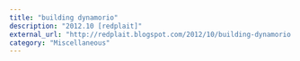 ```yaml
---
title: "building dynamorio"
description: "2012.10 [redplait]"
external_url: "http://redplait.blogspot.com/2012/10/building-dynamorio.html"
category: "Miscellaneous"
---
```

